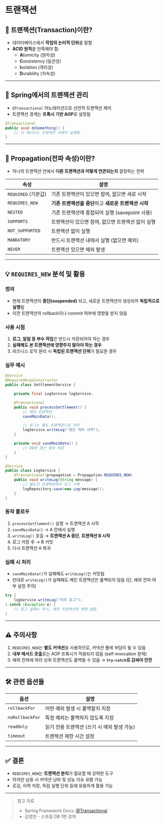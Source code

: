 # 트랜잭션

## 🧩 트랜잭션(Transaction)이란?

- 데이터베이스에서 **작업의 논리적 단위**를 말함
- **ACID 원칙**을 만족해야 함:
  - **A**tomicity (원자성)
  - **C**onsistency (일관성)
  - **I**solation (격리성)
  - **D**urability (지속성)

---

## 🚦 Spring에서의 트랜잭션 관리

- `@Transactional` 어노테이션으로 선언적 트랜잭션 제어
- 트랜잭션 경계는 **프록시 기반 AOP**로 설정됨

```java
@Transactional
public void doSomething() {
    // 이 메서드는 트랜잭션 내에서 실행됨
}
```

---

## 🔄 Propagation(전파 속성)이란?

- 하나의 트랜잭션 안에서 **다른 트랜잭션과 어떻게 연관되는지** 결정하는 전략

| 속성                | 설명                                                  |
| ------------------- | ----------------------------------------------------- |
| `REQUIRED` (기본값) | 기존 트랜잭션이 있으면 참여, 없으면 새로 시작         |
| `REQUIRES_NEW`      | **기존 트랜잭션을 중단**하고 **새로운 트랜잭션 시작** |
| `NESTED`            | 기존 트랜잭션에 중첩되어 실행 (savepoint 사용)        |
| `SUPPORTS`          | 트랜잭션이 있으면 참여, 없으면 트랜잭션 없이 실행     |
| `NOT_SUPPORTED`     | 트랜잭션 없이 실행                                    |
| `MANDATORY`         | 반드시 트랜잭션 내에서 실행 (없으면 예외)             |
| `NEVER`             | 트랜잭션 있으면 예외 발생                             |

---

## 💡 `REQUIRES_NEW` 분석 및 활용

### 정의

- 현재 트랜잭션이 **중단(suspended)** 되고, 새로운 트랜잭션이 생성되어 **독립적으로 실행**됨
- 이전 트랜잭션의 rollback이나 commit 여부에 영향을 받지 않음

### 사용 시점

1. **로그, 알림 등 부수 작업**은 반드시 저장되어야 하는 경우
2. **실패해도 본 트랜잭션에 영향주지 말아야 하는 경우**
3. 비즈니스 로직 분리 시 **독립된 트랜잭션 단위**가 필요한 경우

### 실무 예시

```java
@Service
@RequiredArgsConstructor
public class SettlementService {

    private final LogService logService;

    @Transactional
    public void processSettlement() {
        // 메인 트랜잭션
        saveMainData();

        // 로그는 별도 트랜잭션으로 처리
        logService.writeLog("정산 처리 시작");
    }

    private void saveMainData() {
        // DB에 정산 정보 저장
    }
}

@Service
public class LogService {
    @Transactional(propagation = Propagation.REQUIRES_NEW)
    public void writeLog(String message) {
        // 별도의 트랜잭션에서 로그 기록
        logRepository.save(new Log(message));
    }
}
```

### 동작 플로우

1. `processSettlement()` 실행 → 트랜잭션 A 시작
2. `saveMainData()` → A 안에서 실행
3. `writeLog()` 호출 → **트랜잭션 A 중단**, **트랜잭션 B 시작**
4. 로그 저장 후 → B 커밋
5. 다시 트랜잭션 A 복귀

### 실패 시 처리

- `saveMainData()`가 실패해도 `writeLog()`는 커밋됨
- 반대로 `writeLog()`가 실패해도 메인 트랜잭션은 롤백되지 않음 (단, 예외 전파 여부 설정 주의)

```java
try {
    logService.writeLog("처리 로그");
} catch (Exception e) {
    // 로그 실패는 무시, 메인 트랜잭션엔 영향 없음
}
```

---

## ⚠️ 주의사항

1. `REQUIRES_NEW`는 **별도 커넥션**을 사용하므로, 커넥션 풀에 부담이 될 수 있음
2. **내부 메서드 호출**로는 AOP 프록시가 적용되지 않음 (self-invocation 문제)
3. 예외 전파에 따라 상위 트랜잭션도 롤백될 수 있음 → **`try-catch`로 감싸야 안전**

---

## 🛠 관련 옵션들

| 옵션            | 설명                                        |
| --------------- | ------------------------------------------- |
| `rollbackFor`   | 어떤 예외 발생 시 롤백할지 지정             |
| `noRollbackFor` | 특정 예외는 롤백하지 않도록 지정            |
| `readOnly`      | 읽기 전용 트랜잭션 (쓰기 시 예외 발생 가능) |
| `timeout`       | 트랜잭션 제한 시간 설정                     |

---

## ✅ 결론

- `REQUIRES_NEW`는 **트랜잭션 분리**가 필요할 때 강력한 도구
- 하지만 남용 시 커넥션 낭비 및 성능 이슈 유발 가능
- 로깅, 이력 저장, 독립 실행 단위 등에 유용하게 활용 가능

---

> 참고 자료
>
> - Spring Framework Docs: [@Transactional](https://docs.spring.io/spring-framework/reference/data-access/transaction/annotation-based.html)
> - 김영한 - 스프링 DB 1편 강의
